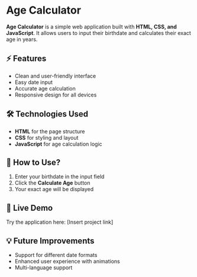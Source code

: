 # Age Calculator  

**Age Calculator** is a simple web application built with **HTML, CSS, and JavaScript**. It allows users to input their birthdate and calculates their exact age in years.  

## ⚡ Features  
- Clean and user-friendly interface  
- Easy date input  
- Accurate age calculation  
- Responsive design for all devices  

## 🛠️ Technologies Used  
- **HTML** for the page structure  
- **CSS** for styling and layout  
- **JavaScript** for age calculation logic  

## 📌 How to Use?  
1. Enter your birthdate in the input field  
2. Click the **Calculate Age** button  
3. Your exact age will be displayed  

## 🌟 Live Demo  
Try the application here: [Insert project link]  

## 💡 Future Improvements  
- Support for different date formats  
- Enhanced user experience with animations  
- Multi-language support  
